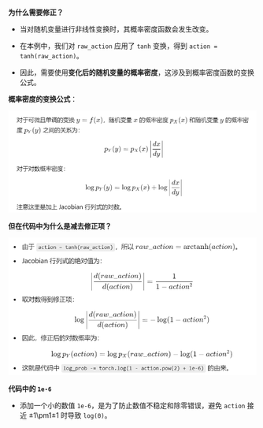 **为什么需要修正？**

- 当对随机变量进行非线性变换时，其概率密度函数会发生改变。

- 在本例中，我们对 `raw_action` 应用了 `tanh` 变换，得到 `action = tanh(raw_action)`。

- 因此，需要使用**变化后的随机变量的概率密度**，这涉及到概率密度函数的变换公式。

  

**概率密度的变换公式**：

![](./fig/p1.png)



**但在代码中为什么是减去修正项？**

![](./fig/p2.png)



**代码中的 `1e-6`**

- 添加一个小的数值 `1e-6`，是为了防止数值不稳定和除零错误，避免 `action` 接近 ±1\pm1±1 时导致 `log(0)`。
